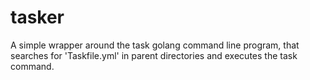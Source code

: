# tasker
A simple wrapper around the task golang command line program, that searches for 'Taskfile.yml' in parent directories and executes the task command.
